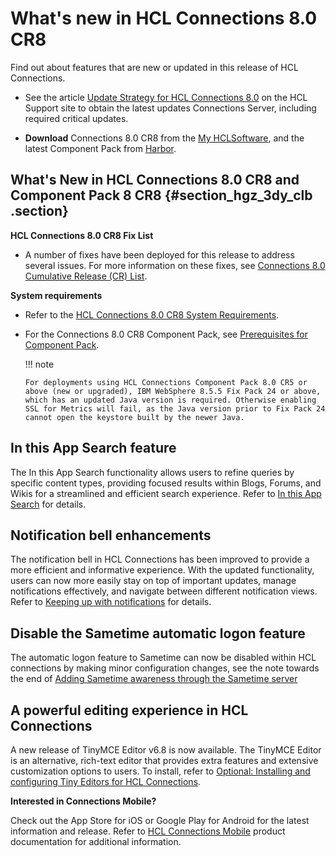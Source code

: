 # What's new in HCL Connections 8.0 CR8

Find out about features that are new or updated in this release of HCL Connections.

-   See the article [Update Strategy for HCL Connections 8.0](https://support.hcltechsw.com/csm?id=kb_article&sysparm_article=KB0101180) on the HCL Support site to obtain the latest updates Connections Server, including required critical updates.

-   **Download** Connections 8.0 CR8 from the [My HCLSoftware](https://my.hcltechsw.com/), and the latest Component Pack from [Harbor](https://hclcr.io/harbor/projects/15/repositories).


## What's New in HCL Connections 8.0 CR8 and Component Pack 8 CR8 {#section_hgz_3dy_clb .section}

**HCL Connections 8.0 CR8 Fix List**

- A number of fixes have been deployed for this release to address several issues. For more information on these fixes, see [Connections 8.0 Cumulative Release (CR) List](https://support.hcltechsw.com/csm?id=kb_article&sysparm_article=KB0102882).

**System requirements**

-   Refer to the [HCL Connections 8.0 CR8 System Requirements](system_requirements.md).

-   For the Connections 8.0 CR8 Component Pack, see [Prerequisites for Component Pack](../../admin/install/cp_prereqs.md).

    !!! note
    
        For deployments using HCL Connections Component Pack 8.0 CR5 or above (new or upgraded), IBM WebSphere 8.5.5 Fix Pack 24 or above, which has an updated Java version is required. Otherwise enabling SSL for Metrics will fail, as the Java version prior to Fix Pack 24 cannot open the keystore built by the newer Java.

<!--## SSO authentication schema using token exchange URL

Added instructions on how to setup and use the new SSO Authentication schema using a token exchange URL, see [Configuring single sign-on between Microsoft Teams and Connections](../../connectors/admin/t_ms_teams_configure_sso.md) -->

## In this App Search feature

The In this App Search functionality allows users to refine queries by specific content types, providing focused results within Blogs, Forums, and Wikis for a streamlined and efficient search experience.  Refer to [In this App Search](../../user/eucommon/t_eucommon_in_this_app_search.md) for details.

## Notification bell enhancements

The notification bell in HCL Connections has been improved to provide a more efficient and informative experience. With the updated functionality, users can now more easily stay on top of important updates, manage notifications effectively, and navigate between different notification views. Refer to [Keeping up with notifications](../../user/homepage/tile_homepage_notifications.md) for details.

## Disable the Sametime automatic logon feature

The automatic logon feature to Sametime can now be disabled within HCL connections by making minor configuration changes, see the note towards the end of [Adding Sametime awareness through the Sametime server](../../admin/admin/t_admin_common_add_st_awareness_via_proxy.md)

<!--## Enable the MongoDB Role-Based Access Control

The access control for pre-defined roles setup for the MongoDB users can be enabled throug the MongoDB Role-Based Access Control (RBAC) feature. For details, see [Enabling MongoDB Role-Based Access Control](../../admin/install/enable_mongo_rbac.md) -->

## A powerful editing experience in HCL Connections 

A new release of TinyMCE Editor v6.8 is now available. The TinyMCE Editor is an alternative, rich-text editor that provides extra features and extensive customization options to users. To install, refer to [Optional: Installing and configuring Tiny Editors for HCL Connections](https://opensource.hcltechsw.com/connections-doc/v8-cr1/admin/install/tiny_editors/c_tiny-editors.html).



**Interested in Connections Mobile?**

Check out the App Store for iOS or Google Play for Android for the latest information and release. Refer to [HCL Connections Mobile](https://help.hcltechsw.com/connectionsmobile/index.html) product documentation for additional information.

